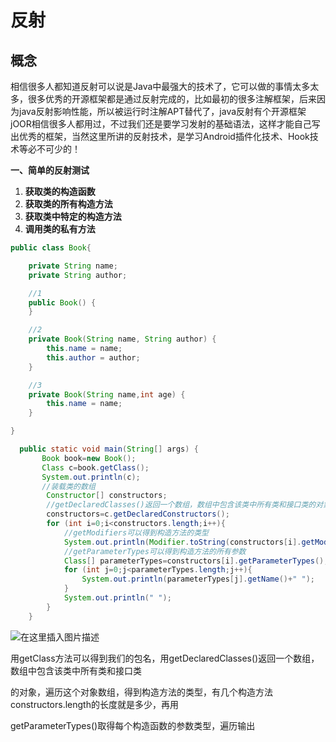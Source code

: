 # 反射

## 概念

相信很多人都知道反射可以说是Java中最强大的技术了，它可以做的事情太多太多，很多优秀的开源框架都是通过反射完成的，比如最初的很多注解框架，后来因为java反射影响性能，所以被运行时注解APT替代了，java反射有个开源框架jOOR相信很多人都用过，不过我们还是要学习发射的基础语法，这样才能自己写出优秀的框架，当然这里所讲的反射技术，是学习Android插件化技术、Hook技术等必不可少的！

**一、简单的反射测试**

1. **获取类的构造函数**
2. **获取类的所有构造方法**
3.  **获取类中特定的构造方法**
4. **调用类的私有方法**

```java
public class Book{

    private String name;
    private String author;

    //1
    public Book() {
    }

    //2
    private Book(String name, String author) {
        this.name = name;
        this.author = author;
    }

    //3
    private Book(String name,int age) {
        this.name = name;
    }

}
```



```java
  public static void main(String[] args) {
       Book book=new Book();
       Class c=book.getClass();
       System.out.println(c);
       //装载类的数组
        Constructor[] constructors;
        //getDeclaredClasses()返回一个数组，数组中包含该类中所有类和接口类的对象
        constructors=c.getDeclaredConstructors();
        for (int i=0;i<constructors.length;i++){
            //getModifiers可以得到构造方法的类型
            System.out.println(Modifier.toString(constructors[i].getModifiers())+"参数");
            //getParameterTypes可以得到构造方法的所有参数
            Class[] parameterTypes=constructors[i].getParameterTypes();
            for (int j=0;j<parameterTypes.length;j++){
                System.out.println(parameterTypes[j].getName()+" ");
            }
            System.out.println(" ");
        }
    }
```

![在这里插入图片描述](https://img-blog.csdnimg.cn/20191204143543996.png)

用getClass方法可以得到我们的包名，用getDeclaredClasses()返回一个数组，数组中包含该类中所有类和接口类

的对象，遍历这个对象数组，得到构造方法的类型，有几个构造方法constructors.length的长度就是多少，再用

getParameterTypes()取得每个构造函数的参数类型，遍历输出